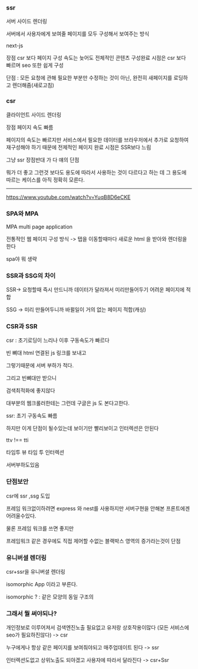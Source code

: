 ### ssr

서버 사이드 렌더링

서버에서 사용자에게 보여줄 페이지를 모두 구성해서 보여주는 방식

next-js

장점 csr 보다 페이지 구성 속도는 늦어도 전체적인 콘텐츠 구성완료 시점은 csr 보다 빠르며 seo 또한 쉽게 구성

단점 : 모든 요청에 관해 필요한 부분만 수정하는 것이 아닌, 완전히 새페이지를 로딩하고 렌더해줌(새로고침)

### csr

클라이언트 사이드 렌더링

장점 페이지 속도 빠름

페이지의 속도는 빠르지만 서비스에서 필요한 데이터를 브라우저에서 추가로 요청하여 재구성해야 하기 때문에 전제적인 페이지 완료 시점은 SSR보다 느림

그냥 ssr 장점반대 가 다 얘의 단점

뭐가 더 좋고 그런것 보다도 용도에 따라서 사용하는 것이 다르다고 하는 데 그 용도에 따르는 케이스를 아직 정확히 모른다.

---

https://www.youtube.com/watch?v=YuqB8D6eCKE

### SPA와 MPA

MPA multi page application

전통적인 웹 페이지 구성 방식 -> 탭을 이동할때마다 새로운 html 을 받아와 렌더링을 한다

spa야 뭐 생략

### SSR과 SSG의 차이

SSR-> 요청할때 즉시 만드니까 데이터가 달라져서 미리만들어두기 어려운 페이지에 적합

SSG -> 미리 만들어두니까 바뀔일이 거의 없는 페이지 적합(캐싱)

### CSR과 SSR

csr : 초기로딩이 느리나 이후 구동속도가 빠르다

빈 뼈대 html 연결된 js 링크를 보내고

그렇기때문에 서버 부하가 적다.

그리고 빈뼈대만 받으니

검색최적화에 좋지않다

대부분의 웹크롤러한테는 그런데 구글은 js 도 본다고한다.

ssr: 초기 구동속도 빠름

하지만 이게 단점이 될수있는데 보이기만 빨리보이고 인터렉션은 안된다

ttv !== tti

타임투 뷰 타임 투 인터렉션

서버부하도있음

### 단점보안

csr에 ssr ,ssg 도입

프레임 워크없이하려면 express 와 nest를 사용하지만 서버구현을 안해본 프론트에겐 어려울수있다.

물론 프레임 워크를 쓰면 좋지만

프레임워크 같은 경우에도 직접 제어할 수없는 블랙박스 영역의 증가라는것이 단점

### 유니버셜 렌더링

csr+ssr을 유니버셜 렌더링

isomorphic App 이라고 부른다.

isomorphic ? : 같은 모양의 동일 구조의

### 그래서 뭘 써야되나?

개인정보로 이루어져서 검색엔진노출 필요없고 유저랑 상호작용이많다
(모든 서비스에 seo가 필요하진않다)
-> csr

누구에게나 항상 같은 페이지를 보여줘야되고 매주업데이트 된다 -> ssr

인터렉션도없고 상위노출도 되야겠고 사용자에 따라서 달라진다 -> csr+Ssr
